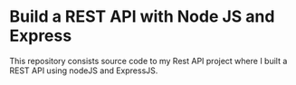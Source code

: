 # Build a REST API with Node JS and Express
This repository consists source code to my Rest API project where I built a REST API using nodeJS and ExpressJS.
